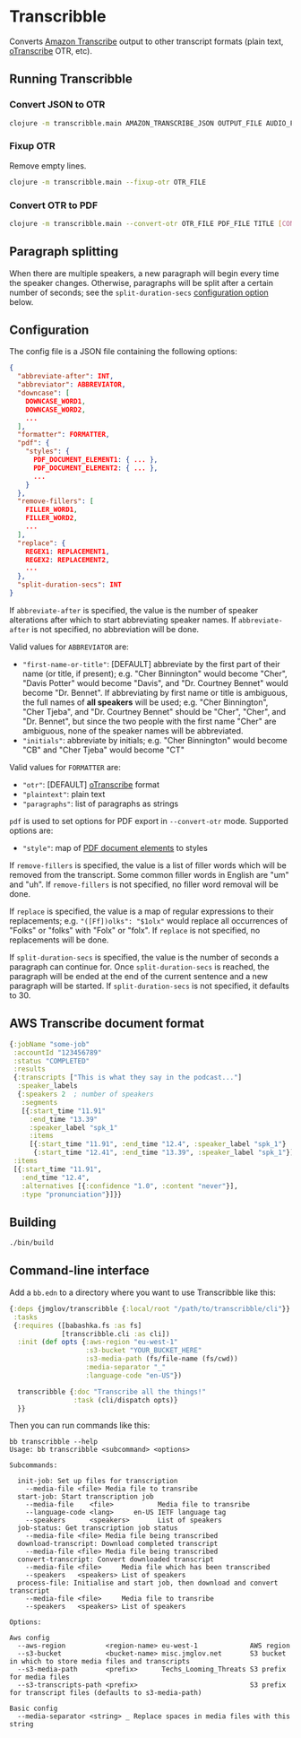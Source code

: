 # Transcribble

Converts [Amazon Transcribe](https://docs.aws.amazon.com/transcribe/latest/dg/what-is-transcribe.html) output to other transcript formats (plain text, [oTranscribe](https://otranscribe.com) OTR, etc).

## Running Transcribble

### Convert JSON to OTR

```sh
clojure -m transcribble.main AMAZON_TRANSCRIBE_JSON OUTPUT_FILE AUDIO_FILE SPEAKERS [CONFIG_FILE]
```

### Fixup OTR

Remove empty lines.

```sh
clojure -m transcribble.main --fixup-otr OTR_FILE
```

### Convert OTR to PDF

```sh
clojure -m transcribble.main --convert-otr OTR_FILE PDF_FILE TITLE [CONFIG_FILE]
```

## Paragraph splitting

When there are multiple speakers, a new paragraph will begin every time the
speaker changes. Otherwise, paragraphs will be split after a certain number of
seconds; see the `split-duration-secs` [configuration option](#configuration)
below.

## Configuration

The config file is a JSON file containing the following options:

```json
{
  "abbreviate-after": INT,
  "abbreviator": ABBREVIATOR,
  "downcase": [
    DOWNCASE_WORD1,
    DOWNCASE_WORD2,
    ...
  ],
  "formatter": FORMATTER,
  "pdf": {
    "styles": {
      PDF_DOCUMENT_ELEMENT1: { ... },
      PDF_DOCUMENT_ELEMENT2: { ... },
      ...
    }
  },
  "remove-fillers": [
    FILLER_WORD1,
    FILLER_WORD2,
    ...
  ],
  "replace": {
    REGEX1: REPLACEMENT1,
    REGEX2: REPLACEMENT2,
    ...
  },
  "split-duration-secs": INT
}
```

If `abbreviate-after` is specified, the value is the number of speaker
alterations after which to start abbreviating speaker names. If
`abbreviate-after` is not specified, no abbreviation will be done.

Valid values for `ABBREVIATOR` are:
- `"first-name-or-title"`: [DEFAULT] abbreviate by the first part of their name
  (or title, if present); e.g. "Cher Binnington" would become "Cher", "Davis
  Potter" would become "Davis", and "Dr. Courtney Bennet" would become "Dr.
  Bennet". If abbreviating by first name or title is ambiguous, the full names
  of **all speakers** will be used; e.g. "Cher Binnington", "Cher Tjeba", and
  "Dr. Courtney Bennet" should be "Cher", "Cher", and "Dr. Bennet", but since
  the two people with the first name "Cher" are ambiguous, none of the speaker
  names will be abbreviated.
- `"initials"`: abbreviate by initials; e.g. "Cher Binnington" would become "CB"
  and "Cher Tjeba" would become "CT"

Valid values for `FORMATTER` are:
- `"otr"`: [DEFAULT] [oTranscribe](https://otranscribe.com) format
- `"plaintext"`: plain text
- `"paragraphs"`: list of paragraphs as strings

`pdf` is used to set options for PDF export in `--convert-otr` mode. Supported
options are:
- `"style"`: map of [PDF document
  elements](https://github.com/clj-pdf/clj-pdf#document-elements) to styles

If `remove-fillers` is specified, the value is a list of filler words which will
be removed from the transcript. Some common filler words in English are "um" and
"uh". If `remove-fillers` is not specified, no filler word removal will be done.

If `replace` is specified, the value is a map of regular expressions to their
replacements; e.g. `"([Ff])olks": "$1olx"` would replace all occurrences of
"Folks" or "folks" with "Folx" or "folx". If `replace` is not specified, no
replacements will be done.

If `split-duration-secs` is specified, the value is the number of seconds a
paragraph can continue for. Once `split-duration-secs` is reached, the paragraph
will be ended at the end of the current sentence and a new paragraph will be
started. If `split-duration-secs` is not specified, it defaults to 30.

## AWS Transcribe document format

```clj
{:jobName "some-job"
 :accountId "123456789"
 :status "COMPLETED"
 :results
 {:transcripts ["This is what they say in the podcast..."]
  :speaker_labels
  {:speakers 2  ; number of speakers
   :segments
   [{:start_time "11.91"
     :end_time "13.39"
     :speaker_label "spk_1"
     :items
     [{:start_time "11.91", :end_time "12.4", :speaker_label "spk_1"}
      {:start_time "12.41", :end_time "13.39", :speaker_label "spk_1"}]}]}
 :items
 [{:start_time "11.91",
   :end_time "12.4",
   :alternatives [{:confidence "1.0", :content "never"}],
   :type "pronunciation"}]}}
```

## Building

```bash
./bin/build
```

## Command-line interface

Add a `bb.edn` to a directory where you want to use Transcribble like this:

``` clojure
{:deps {jmglov/transcribble {:local/root "/path/to/transcribble/cli"}}
 :tasks
 {:requires ([babashka.fs :as fs]
             [transcribble.cli :as cli])
  :init (def opts {:aws-region "eu-west-1"
                   :s3-bucket "YOUR_BUCKET_HERE"
                   :s3-media-path (fs/file-name (fs/cwd))
                   :media-separator "_"
                   :language-code "en-US"})

  transcribble {:doc "Transcribe all the things!"
                :task (cli/dispatch opts)}
  }}
```

Then you can run commands like this:

``` text
bb transcribble --help
Usage: bb transcribble <subcommand> <options>

Subcommands:

  init-job: Set up files for transcription
    --media-file <file> Media file to transribe
  start-job: Start transcription job
    --media-file    <file>           Media file to transribe
    --language-code <lang>     en-US IETF language tag
    --speakers      <speakers>       List of speakers
  job-status: Get transcription job status
    --media-file <file> Media file being transcribed
  download-transcript: Download completed transcript
    --media-file <file> Media file being transcribed
  convert-transcript: Convert downloaded transcript
    --media-file <file>     Media file which has been transcribed
    --speakers   <speakers> List of speakers
  process-file: Initialise and start job, then download and convert transcript
    --media-file <file>     Media file to transribe
    --speakers   <speakers> List of speakers

Options:

Aws config
  --aws-region          <region-name> eu-west-1             AWS region
  --s3-bucket           <bucket-name> misc.jmglov.net       S3 bucket in which to store media files and transcripts
  --s3-media-path       <prefix>      Techs_Looming_Threats S3 prefix for media files
  --s3-transcripts-path <prefix>                            S3 prefix for transcript files (defaults to s3-media-path)

Basic config
  --media-separator <string> _ Replace spaces in media files with this string
```

